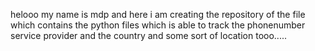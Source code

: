 helooo my name is mdp and here i am creating the repository of the file which contains the python files which is able to track the phonenumber service provider and the country and some sort of location tooo.....
